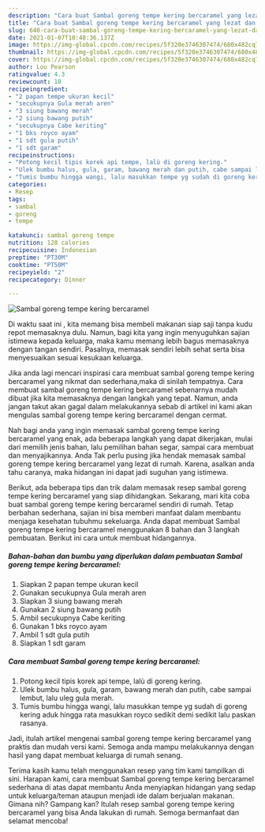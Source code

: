 ```yaml
---
description: "Cara buat Sambal goreng tempe kering bercaramel yang lezat dan Mudah Dibuat"
title: "Cara buat Sambal goreng tempe kering bercaramel yang lezat dan Mudah Dibuat"
slug: 640-cara-buat-sambal-goreng-tempe-kering-bercaramel-yang-lezat-dan-mudah-dibuat
date: 2021-01-07T10:48:36.137Z
image: https://img-global.cpcdn.com/recipes/5f320e3746307474/680x482cq70/sambal-goreng-tempe-kering-bercaramel-foto-resep-utama.jpg
thumbnail: https://img-global.cpcdn.com/recipes/5f320e3746307474/680x482cq70/sambal-goreng-tempe-kering-bercaramel-foto-resep-utama.jpg
cover: https://img-global.cpcdn.com/recipes/5f320e3746307474/680x482cq70/sambal-goreng-tempe-kering-bercaramel-foto-resep-utama.jpg
author: Lou Pearson
ratingvalue: 4.3
reviewcount: 10
recipeingredient:
- "2 papan tempe ukuran kecil"
- "secukupnya Gula merah aren"
- "3 siung bawang merah"
- "2 siung bawang putih"
- "secukupnya Cabe keriting"
- "1 bks royco ayam"
- "1 sdt gula putih"
- "1 sdt garam"
recipeinstructions:
- "Potong kecil tipis korek api tempe, lalù di goreng kering."
- "Ulek bumbu halus, gula, garam, bawang merah dan putih, cabe sampai lembut, lalu uleg gula merah."
- "Tumis bumbu hingga wangi, lalu masukkan tempe yg sudah di goreng kering aduk hingga rata masukkan royco sedikit demi sedikit lalu paskan rasanya."
categories:
- Resep
tags:
- sambal
- goreng
- tempe

katakunci: sambal goreng tempe 
nutrition: 128 calories
recipecuisine: Indonesian
preptime: "PT30M"
cooktime: "PT50M"
recipeyield: "2"
recipecategory: Dinner

---
```



![Sambal goreng tempe kering bercaramel](https://img-global.cpcdn.com/recipes/5f320e3746307474/680x482cq70/sambal-goreng-tempe-kering-bercaramel-foto-resep-utama.jpg)

Di waktu  saat ini , kita memang bisa membeli makanan siap saji tanpa kudu repot memasaknya dulu. Namun, bagi kita yang ingin menyuguhkan sajian istimewa kepada keluarga, maka kamu memang lebih bagus memasaknya dengan tangan sendiri. Pasalnya, memasak sendiri lebih sehat serta bisa menyesuaikan sesuai kesukaan keluarga.

Jika anda lagi mencari inspirasi cara membuat sambal goreng tempe kering bercaramel yang nikmat dan sederhana,maka di sinilah tempatnya. Cara membuat sambal goreng tempe kering bercaramel  sebenarnya mudah dibuat jika kita memasaknya dengan langkah yang tepat. Namun, anda jangan takut akan gagal dalam melakukannya 
sebab di artikel ini kami akan mengulas sambal goreng tempe kering bercaramel dengan cermat.  



Nah bagi anda yang ingin memasak sambal goreng tempe kering bercaramel yang enak, ada beberapa langkah yang dapat dikerjakan, mulai dari memilih jenis bahan, lalu pemilihan bahan segar, sampai cara membuat dan menyajikannya. Anda Tak perlu pusing jika hendak memasak sambal goreng tempe kering bercaramel yang lezat di rumah. Karena, asalkan anda  tahu caranya, maka hidangan ini dapat jadi suguhan yang istimewa.

Berikut, ada beberapa tips dan trik dalam memasak resep sambal goreng tempe kering bercaramel yang siap dihidangkan. Sekarang, mari kita coba buat sambal goreng tempe kering bercaramel sendiri di rumah. Tetap berbahan sederhana, sajian ini bisa memberi manfaat dalam membantu menjaga kesehatan tubuhmu sekeluarga. Anda dapat membuat Sambal goreng tempe kering bercaramel menggunakan 8 bahan dan 3 langkah pembuatan. Berikut ini cara untuk membuat hidangannya.

<!--inarticleads1-->

##### Bahan-bahan dan bumbu yang diperlukan dalam pembuatan Sambal goreng tempe kering bercaramel:

1. Siapkan 2 papan tempe ukuran kecil
1. Gunakan secukupnya Gula merah aren
1. Siapkan 3 siung bawang merah
1. Gunakan 2 siung bawang putih
1. Ambil secukupnya Cabe keriting
1. Gunakan 1 bks royco ayam
1. Ambil 1 sdt gula putih
1. Siapkan 1 sdt garam




<!--inarticleads2-->

##### Cara membuat Sambal goreng tempe kering bercaramel:

1. Potong kecil tipis korek api tempe, lalù di goreng kering.
1. Ulek bumbu halus, gula, garam, bawang merah dan putih, cabe sampai lembut, lalu uleg gula merah.
1. Tumis bumbu hingga wangi, lalu masukkan tempe yg sudah di goreng kering aduk hingga rata masukkan royco sedikit demi sedikit lalu paskan rasanya.




Jadi, itulah artikel mengenai  sambal goreng tempe kering bercaramel  yang praktis dan mudah versi kami. Semoga anda mampu melakukannya dengan hasil yang dapat membuat keluarga di rumah senang. 

Terima kasih kamu telah menggunakan resep yang tim kami tampilkan di sini. Harapan kami, cara membuat  Sambal goreng tempe kering bercaramel sederhana di atas dapat membantu Anda menyiapkan hidangan yang sedap untuk keluarga/teman ataupun menjadi ide dalam berjualan makanan. Gimana nih? Gampang kan? Itulah resep sambal goreng tempe kering bercaramel yang bisa Anda lakukan di rumah. Semoga bermanfaat dan selamat mencoba!

